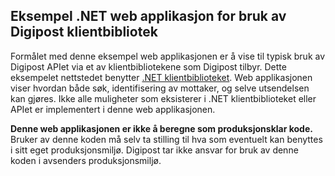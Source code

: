 ## Eksempel .NET web applikasjon for bruk av Digipost klientbibliotek

Formålet med denne eksempel web applikasjonen er å vise til typisk bruk av Digipost APIet via et av klientbibliotekene som Digipost tilbyr. Dette eksempelet nettstedet benytter [.NET klientbiblioteket](https://github.com/digipost/digipost-api-client-dotnet). Web applikasjonen viser hvordan både søk, identifisering av mottaker, og selve utsendelsen kan gjøres. Ikke alle muligheter som eksisterer i .NET klientbiblioteket eller APIet er implementert i denne web applikasjonen.

__Denne web applikasjonen er ikke å beregne som produksjonsklar kode.__ Bruker av denne koden må selv ta stilling til hva som eventuelt kan benyttes i sitt eget produksjonsmiljø. Digipost tar ikke ansvar for bruk av denne koden i avsenders produksjonsmiljø.

